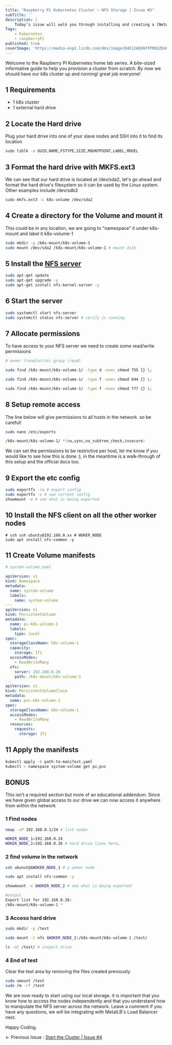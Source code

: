 ```yaml
---
title: "Raspberry Pi Kubernetes Cluster — NFS Storage | Issue #5"
subTitle: ''
description: |
    Today’s issue will walk you through installing and creating a [Network File Storage](https://en.wikipedia.org/wiki/Network_File_System) (NFS) server so it can be used as our default cluster's storage.
Tags:
    - Kubernetes
    - raspberryPi
published: true
coverImage: 'https://media-exp1.licdn.com/dms/image/D4E12AQGNfFPRQUZEmQ/article-cover_image-shrink_720_1280/0/1665420704755?e=1671062400&v=beta&t=sgb6xZ_HHymYqGqWiPXgklFU0U1ruT3IvQXzCsrENpQ'
---
```


Welcome to the Raspberry PI Kubernetes home lab series. A bite-sized informative guide to help you provision a cluster from scratch. By now we should have our k8s cluster up and running! great job everyone!

## 1 Requirements

- 1 k8s cluster
- 1 external hard drive

## 2 Locate the Hard drive
Plug your hard drive into one of your slave nodes and SSH into it to find its location

```sh
sudo lsblk -o UUID,NAME,FSTYPE,SIZE,MOUNTPOINT,LABEL,MODEL
```

## 3 Format the hard drive with MKFS.ext3
We can see that our hard drive is located at /dev/sda2, let's go ahead and format the hard drive's filesystem so it can be used by the Linux system. Other examples include /dev/sdb2

```sh
sudo mkfs.ext3 -L k8s-volume /dev/sda2
```

## 4 Create a directory for the Volume and mount it
This could be in any location, we are going to "namespace" it under k8s-mount and label it k8s-volume-1

```sh
sudo mkdir -p /k8s-mount/k8s-volume-1
sudo mount /dev/sda2 /k8s-mount/k8s-volume-1 # mount disk
```

## 5 Install the [NFS server](https://manpages.debian.org/testing/nfs-common/nfs.5.en.html)

```sh
sudo apt-get update
sudo apt-get upgrade -y
sudo apt-get install nfs-kernel-server -y
```

## 6 Start the server

```sh
sudo systemctl start nfs-server
sudo systemctl status nfs-server # verify is running
```

## 7 Allocate permissions

To have access to your NFS server we need to create some read/write permissions

```sh
# owner (read/write) group (read)

sudo find /k8s-mount/k8s-volume-1/ -type d -exec chmod 755 {} \;

sudo find /k8s-mount/k8s-volume-1/ -type f -exec chmod 644 {} \; 

sudo find /k8s-mount/k8s-volume-1/ -type f -exec chmod 777 {} \;
```

## 8 Setup remote access

The line below will give permissions to all hosts in the network. so be careful!

```sh
sudo nano /etc/exports

/k8s-mount/k8s-volume-1/ *(rw,sync,no_subtree_check,insecure)
```

We can set the permissions to be restrictive per host, let me know if you would like to see how this is done :), in the meantime is a walk-through of this setup and the official docs too.

## 9 Export the etc config

```sh
sudo exportfs -ra # export config
sudo exportfs -v # see current config
showmount -e # see what is being exported
```

## 10 Install the NFS client on all the other worker nodes

```
# ssh ssh ubuntu@192.168.0.xx # WOKER_NODE
sudo apt install nfs-common -y
```

## 11 Create Volume manifests

```yaml
# system-volume.yaml

apiVersion: v1
kind: Namespace
metadata:
  name: system-volume
  labels:
    name: system-volume
---
apiVersion: v1
kind: PersistentVolume
metadata:
  name: pv-k8s-volume-1
  labels:
    type: local
spec:
  storageClassName: k8s-volume-1
  capacity:
    storage: 1Ti
  accessModes:
    - ReadWriteMany
  nfs:
    server: 192.168.0.26
    path: /k8s-mount/k8s-volume-1
---
apiVersion: v1
kind: PersistentVolumeClaim
metadata:
  name: pvc-k8s-volume-1
spec:
  storageClassName: k8s-volume-1
  accessModes:
    - ReadWriteMany
  resources:
    requests:
      storage: 1Ti
```

## 11 Apply the manifests

```sh
kubectl apply -k path-to-manifest.yaml
kubectl — namespace system-volume get pv,pvc
```

## BONUS
This isn’t a required section but more of an educational addendum. Since we have given global access to our drive we can now access it anywhere from within the network

### 1 Find nodes

```sh
nmap -sP 192.168.0.1/24 # list nodes

WOKER_NODE_1=192.168.0.24
WOKER_NODE_2=192.168.0.26 # hard drive lives here…
```

### 2 find volume in the network

```sh
ssh ubunut@$WOKER_NODE_1 # a woker node

sudo apt install nfs-common -y

showmount -e $WOKER_NODE_2 # see what is being exported

#output
Export list for 192.168.0.26:
/k8s-mount/k8s-volume-1 *
```

### 3 Access hard drive

```sh
sudo mkdir -p /test

sudo mount -t nfs $WOKER_NODE_2:/k8s-mount/k8s-volume-1 /test/

ls -al /test/ # inspect drive
```

### 4 End of test
Clear the test area by removing the files created previously

```sh
sudo umount /test
sudo rm -rf /test
```

We are now ready to start using our local storage. it is important that you know how to access the nodes independently and that you understand how to manipulate the NFS server across the network. Leave a comment if you have any questions, we will be integrating with MetalLB's Load Balancer next. 

Happy Coding.

← Previous Issue : [Start the Cluster | Issue #4](https://www.linkedin.com/pulse/raspberry-pi-kubernetes-cluster-start-issue-4-julian-tellez)

